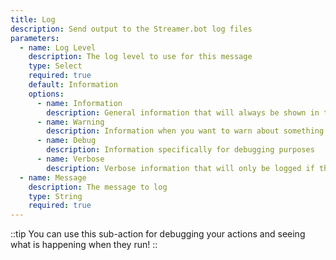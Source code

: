 ```yaml
---
title: Log
description: Send output to the Streamer.bot log files
parameters:
  - name: Log Level
    description: The log level to use for this message
    type: Select
    required: true
    default: Information
    options:
      - name: Information
        description: General information that will always be shown in the log file
      - name: Warning
        description: Information when you want to warn about something
      - name: Debug
        description: Information specifically for debugging purposes
      - name: Verbose
        description: Verbose information that will only be logged if the user has their log level on verbose
  - name: Message
    description: The message to log
    type: String
    required: true
---
```


::tip
You can use this sub-action for debugging your actions and seeing what is happening when they run!
::